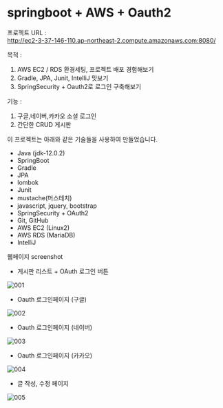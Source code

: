 # springboot + AWS + Oauth2 

프로젝트 URL :    
http://ec2-3-37-146-110.ap-northeast-2.compute.amazonaws.com:8080/   

목적 :    
1. AWS EC2 / RDS 환경세팅, 프로젝트 배포 경험해보기   
2. Gradle, JPA, Junit, IntelliJ 맛보기 
3. SpringSecurity + Oauth2로 로그인 구축해보기

기능 : 
1. 구글,네이버,카카오 소셜 로그인    
2. 간단한 CRUD 게시판   

이 프로젝트는 아래와 같은 기술들을 사용하여 만들었습니다.  
* Java (jdk-12.0.2) 
* SpringBoot 
* Gradle
* JPA
* lombok
* Junit
* mustache(머스테치)
* javascript, jquery, bootstrap
* SpringSecurity + OAuth2
* Git, GitHub
* AWS EC2 (Linux2)
* AWS RDS (MariaDB)
* IntelliJ

웹페이지 screenshot    

* 게시판 리스트 + OAuth 로그인 버튼    

![001](https://user-images.githubusercontent.com/48856906/157448115-de00eda6-5fd6-46d5-9bb9-a9ecf3c347c2.PNG)

* Oauth 로그인페이지 (구글)

![002](https://user-images.githubusercontent.com/48856906/157448178-e42a3dd5-3ba3-4286-955c-2bfbd19d1dec.PNG)

* Oauth 로그인페이지 (네이버)

![003](https://user-images.githubusercontent.com/48856906/157448185-9c135595-c8ba-45a4-b81b-6d909cb62302.PNG)

* Oauth 로그인페이지 (카카오)

![004](https://user-images.githubusercontent.com/48856906/157448196-9aee17ee-5d5c-4701-86b9-18fed135fb8c.PNG)

* 글 작성, 수정 페이지   

![005](https://user-images.githubusercontent.com/48856906/157448205-2a0f9c0a-e25b-42f3-9e34-1edda227988d.PNG)




